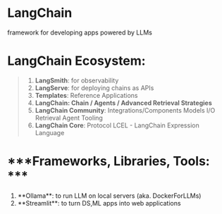 # LangChain
framework for developing apps powered by LLMs

# **LangChain Ecosystem:**
 >    1. **LangSmith**: for observability
 >    2. **LangServe**: for deploying chains as APIs
 >    3. **Templates**: Reference Applications
 >   4. **LangChain: Chain / Agents / Advanced Retrieval Strategies**
 >  5. **LangChain Community**: Integrations/Components
                    Models I/O
                    Retrieval
                    Agent Tooling
 >  6. **LangChain Core**: Protocol
                    LCEL - LangChain Expression Language

# ***Frameworks, Libraries, Tools: ***
 <ol>
  <li>**Ollama**: to run LLM on local servers (aka. DockerForLLMs)</li>
  <li>**Streamlit**: to turn DS,ML apps into web applications</li>
 </ol>
